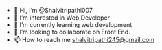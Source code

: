 - 👋 Hi, I’m @Shalvitripathi007
- 👀 I’m interested in Web Developer
- 🌱 I’m currently learning web development
- 💞️ I’m looking to collaborate on Front End.
- 📫 How to reach me shalvitripathi245@gmail.com

<!---
Shalvitripathi007/Shalvitripathi007 is a ✨ special ✨ repository because its `README.md` (this file) appears on your GitHub profile.
You can click the Preview link to take a look at your changes.
--->
